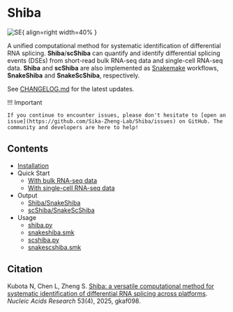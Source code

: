 # Shiba

![SE](https://github.com/Sika-Zheng-Lab/Shiba/blob/main/img/Shiba_icon.png?raw=true){ align=right width=40% }

A unified computational method for systematic identification of differential RNA splicing. **Shiba**/**scShiba** can quantify and identify differential splicing events (DSEs) from short-read bulk RNA-seq data and single-cell RNA-seq data. **Shiba** and **scShiba** are also implemented as [Snakemake](https://snakemake.readthedocs.io/en/stable/) workflows, **SnakeShiba** and **SnakeScShiba**, respectively.

See [CHANGELOG.md](https://github.com/Sika-Zheng-Lab/Shiba/blob/main/CHANGELOG.md) for the latest updates.

!!! Important

    If you continue to encounter issues, please don't hesitate to [open an issue](https://github.com/Sika-Zheng-Lab/Shiba/issues) on GitHub. The community and developers are here to help!

## Contents

- [Installation](installation.md)
- Quick Start
    - [With bulk RNA-seq data](quickstart/diff_splicing_bulk.md)
    - [With single-cell RNA-seq data](quickstart/diff_splicing_sc.md)
- Output
    - [Shiba/SnakeShiba](output/shiba.md)
    - [scShiba/SnakeScShiba](output/scshiba.md)
- Usage
    - [shiba.py](usage/shiba.md)
    - [snakeshiba.smk](usage/snakeshiba.md)
    - [scshiba.py](usage/scshiba.md)
    - [snakescshiba.smk](usage/snakescshiba.md)

## Citation

Kubota N, Chen L, Zheng S. [Shiba: a versatile computational method for systematic identification of differential RNA splicing across platforms](https://academic.oup.com/nar/article/53/4/gkaf098/8042001). *Nucleic Acids Research*  53(4), 2025, gkaf098.

